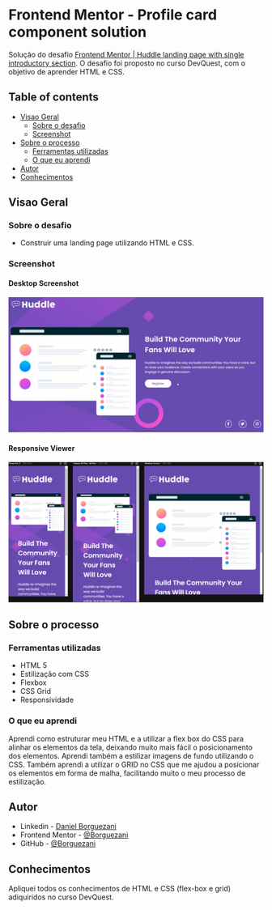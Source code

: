 # Frontend Mentor - Profile card component solution

Solução do desafio [Frontend Mentor | Huddle landing page with single introductory section](https://www.frontendmentor.io/challenges/huddle-landing-page-with-a-single-introductory-section-B_2Wvxgi0). O desafio foi proposto no curso DevQuest, com o objetivo de aprender HTML e CSS.

## Table of contents

- [Visao Geral](#visao-Geral)
  - [Sobre o desafio](#sobre-o-desafio)
  - [Screenshot](#screenshot)
  <!-- - [Links](#links) -->
- [Sobre o processo](#sobre-o-processo)
  - [Ferramentas utilizadas](#ferramentas-utilizadas)
  - [O que eu aprendi](#o-que-eu-aprendi)
- [Autor](#autor)
- [Conhecimentos](#conhecimentos)

## Visao Geral

### Sobre o desafio

- Construir uma landing page utilizando HTML e CSS.

### Screenshot
#### Desktop Screenshot
![](./src/screenshots/%20Active%20Buttons.gif)
#### Responsive Viewer
![](./src/screenshots/Responsivo%20Huddle.gif)

## Sobre o processo

### Ferramentas utilizadas

- HTML 5 
- Estilização com CSS
- Flexbox
- CSS Grid
- Responsividade

### O que eu aprendi

Aprendi como estruturar meu HTML e a utilizar a flex box do CSS para alinhar os elementos da tela, deixando muito mais fácil o posicionamento dos elementos.
Aprendi também a estilizar imagens de fundo utilizando o CSS.
Também aprendi a utilizar o GRID no CSS que me ajudou a posicionar os elementos em forma de malha, facilitando muito o meu processo de estilização.

## Autor

- Linkedin - [Daniel Borguezani](https://www.linkedin.com/in/daniel-borguezani-903460223/)
- Frontend Mentor - [@Borguezani](https://www.frontendmentor.io/profile/Borguezani)
- GitHub - [@Borguezani](https://github.com/Borguezani)


## Conhecimentos

Apliquei todos os conhecimentos de HTML e CSS (flex-box e grid) adiquiridos no curso DevQuest.
